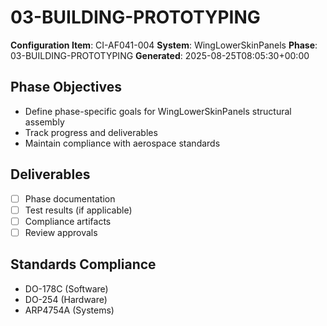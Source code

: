 # 03-BUILDING-PROTOTYPING

**Configuration Item**: CI-AF041-004
**System**: WingLowerSkinPanels
**Phase**: 03-BUILDING-PROTOTYPING
**Generated**: 2025-08-25T08:05:30+00:00

## Phase Objectives
- Define phase-specific goals for WingLowerSkinPanels structural assembly
- Track progress and deliverables
- Maintain compliance with aerospace standards

## Deliverables
- [ ] Phase documentation
- [ ] Test results (if applicable)
- [ ] Compliance artifacts
- [ ] Review approvals

## Standards Compliance
- DO-178C (Software)
- DO-254 (Hardware)
- ARP4754A (Systems)

